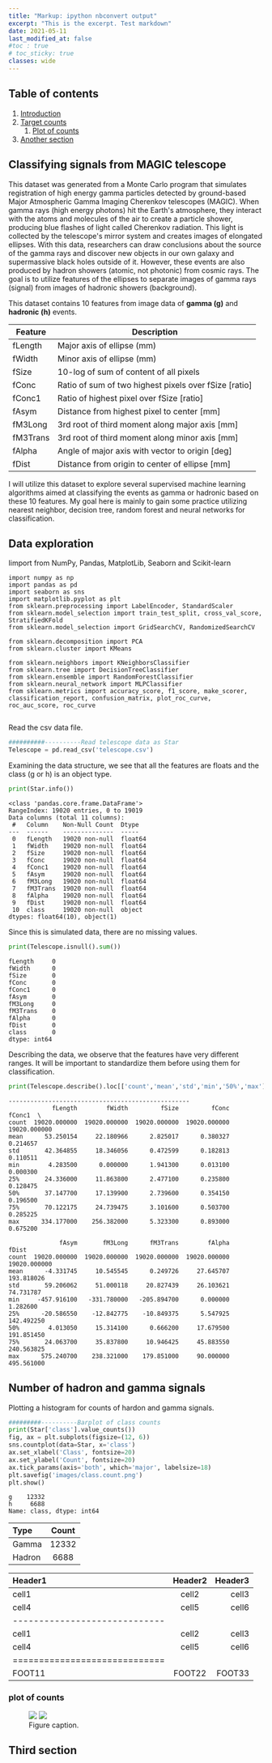 ```yaml
---
title: "Markup: ipython nbconvert output"
excerpt: "This is the excerpt. Test markdown"
date: 2021-05-11
last_modified_at: false
#toc : true
# toc_sticky: true
classes: wide
---
```


## Table of contents
1. [Introduction](#first)
2. [Target counts](#second)
    1. [Plot of counts](#second-sub)
3. [Another section](#third)

<a name="first"></a>
## Classifying signals from MAGIC telescope 
This dataset was generated from a Monte Carlo program that simulates registration of high energy gamma particles detected by ground-based Major Atmospheric Gamma Imaging Cherenkov telescopes (MAGIC). When gamma rays (high energy photons) hit the Earth's atmosphere, they interact with the atoms and molecules of the air to create a particle shower, producing blue flashes of light called Cherenkov radiation. This light is collected by the telescope's mirror system and creates images of elongated ellipses.  With this data, researchers can draw conclusions about the source of the gamma rays and discover new objects in our own galaxy and supermassive black holes outside of it. However, these events are also produced by hadron showers (atomic, not photonic) from cosmic rays. The goal is to utilize features of the ellipses to separate images of gamma rays (signal) from images of hadronic showers (background).

This dataset contains 10 features from image data of **gamma (g)** and **hadronic (h)** events.

| Feature  | Description                                           |
| -------- | ----------------------------------------------------- |
| fLength  | Major axis of ellipse (mm)                            |
| fWidth   | Minor axis of ellipse (mm)                            |
| fSize    | 10-log of sum of content of all pixels                |
| fConc    | Ratio of sum of two highest pixels over fSize [ratio] |
| fConc1   | Ratio of highest pixel over fSize [ratio]             |
| fAsym    | Distance from highest pixel to center [mm]            |
| fM3Long  | 3rd root of third moment along major axis [mm]        |
| fM3Trans | 3rd root of third moment along minor axis [mm]        |
| fAlpha   | Angle of major axis with vector to origin [deg]       |
| fDist    | Distance from origin to center of ellipse [mm]        |

I will utilize this dataset to explore several supervised machine learning algorithms aimed at classifying the events as gamma or hadronic based on these 10 features. My goal here is mainly to gain some practice utilizing nearest neighbor, decision tree, random forest and neural networks for classification. 



## Data exploration

Iimport from NumPy, Pandas, MatplotLib, Seaborn and Scikit-learn

```
import numpy as np
import pandas as pd
import seaborn as sns
import matplotlib.pyplot as plt
from sklearn.preprocessing import LabelEncoder, StandardScaler
from sklearn.model_selection import train_test_split, cross_val_score,  StratifiedKFold
from sklearn.model_selection import GridSearchCV, RandomizedSearchCV

from sklearn.decomposition import PCA
from sklearn.cluster import KMeans

from sklearn.neighbors import KNeighborsClassifier
from sklearn.tree import DecisionTreeClassifier
from sklearn.ensemble import RandomForestClassifier
from sklearn.neural_network import MLPClassifier
from sklearn.metrics import accuracy_score, f1_score, make_scorer, classification_report, confusion_matrix, plot_roc_curve, roc_auc_score, roc_curve


```
Read the csv data file.

```python
##########----------Read telescope data as Star
Telescope = pd.read_csv('telescope.csv')
```
Examining the data structure, we see that all the features are floats and the class (g or h) is an object type.

```python
print(Star.info())
```
```
<class 'pandas.core.frame.DataFrame'>
RangeIndex: 19020 entries, 0 to 19019
Data columns (total 11 columns):
 #   Column    Non-Null Count  Dtype  
---  ------    --------------  -----  
 0   fLength   19020 non-null  float64
 1   fWidth    19020 non-null  float64
 2   fSize     19020 non-null  float64
 3   fConc     19020 non-null  float64
 4   fConc1    19020 non-null  float64
 5   fAsym     19020 non-null  float64
 6   fM3Long   19020 non-null  float64
 7   fM3Trans  19020 non-null  float64
 8   fAlpha    19020 non-null  float64
 9   fDist     19020 non-null  float64
 10  class     19020 non-null  object 
dtypes: float64(10), object(1)
```
Since this is simulated data, there are no missing values.
```python
print(Telescope.isnull().sum())
```
```
fLength     0
fWidth      0
fSize       0
fConc       0
fConc1      0
fAsym       0
fM3Long     0
fM3Trans    0
fAlpha      0
fDist       0
class       0
dtype: int64
```
Describing the data, we observe that the features have very different ranges. It will be important to standardize them before using them for classification.
```python
print(Telescope.describe().loc[['count','mean','std','min','50%','max']])
```
```
--------------------------------------------------
            fLength        fWidth         fSize         fConc        fConc1  \
count  19020.000000  19020.000000  19020.000000  19020.000000  19020.000000   
mean      53.250154     22.180966      2.825017      0.380327      0.214657   
std       42.364855     18.346056      0.472599      0.182813      0.110511   
min        4.283500      0.000000      1.941300      0.013100      0.000300   
25%       24.336000     11.863800      2.477100      0.235800      0.128475   
50%       37.147700     17.139900      2.739600      0.354150      0.196500   
75%       70.122175     24.739475      3.101600      0.503700      0.285225   
max      334.177000    256.382000      5.323300      0.893000      0.675200   

              fAsym       fM3Long      fM3Trans        fAlpha         fDist  
count  19020.000000  19020.000000  19020.000000  19020.000000  19020.000000  
mean      -4.331745     10.545545      0.249726     27.645707    193.818026  
std       59.206062     51.000118     20.827439     26.103621     74.731787  
min     -457.916100   -331.780000   -205.894700      0.000000      1.282600  
25%      -20.586550    -12.842775    -10.849375      5.547925    142.492250  
50%        4.013050     15.314100      0.666200     17.679500    191.851450  
75%       24.063700     35.837800     10.946425     45.883550    240.563825  
max      575.240700    238.321000    179.851000     90.000000    495.561000  
```

<a name="second"></a>
## Number of hadron and gamma signals
Plotting a histogram for counts of hardon and gamma signals.

```python
#########----------Barplot of class counts
print(Star['class'].value_counts())
fig, ax = plt.subplots(figsize=(12, 6))
sns.countplot(data=Star, x='class')
ax.set_xlabel('Class', fontsize=20)
ax.set_ylabel('Count', fontsize=20)
ax.tick_params(axis='both', which='major', labelsize=18)
plt.savefig('images/class.count.png')
plt.show()
```
```
g    12332
h     6688
Name: class, dtype: int64
```

| Type   | Count  |
| :----  | :----: |
| Gamma  | 12332  |
| Hadron | 6688   |

| Header1 | Header2 | Header3 |
|:--------|:-------:|--------:|
| cell1   | cell2   | cell3   |
| cell4   | cell5   | cell6   |
|-----------------------------|
| cell1   | cell2   | cell3   |
| cell4   | cell5   | cell6   |
|=============================|
| FOOT11   | FOOT22   | FOOT33   |

<a name="second-sub"></a>
### plot of counts
<figure class="half">
	<img src="/assets/images/TestConvert_4_1.png">
  <img src="/assets/images/class.count.png">
	<figcaption>Figure caption.</figcaption>
</figure>

<a name="third"></a>
## Third section

